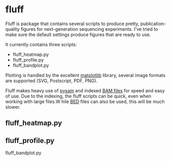 fluff
=====

Fluff is package that contains several scripts to produce pretty, publication-quality figures for next-generation sequencing experiments. I've tried to make sure the default settings produce figures that are ready to use.

It currently contains three scripts:
* fluff_heatmap.py
* fluff_profile.py
* fluff_bandplot.py

Plotting is handled by the excellent [matplotlib](http://matplotlib.sourceforge.net/) library, several image formats are supported (SVG, Postscript, PDF, PNG).

Fluff makes heavy use of [pysam](http://code.google.com/p/pysam/) and indexed [BAM files](http://samtools.sourceforge.net/) for speed and easy of use. Due to the indexing, the fluff scripts can be quick, even when working with large files.W hile [BED](http://genome.ucsc.edu/FAQ/FAQformat.html#format1) files can also be used, this will be much slower.

fluff_heatmap.py
----------------

fluff_profile.py
----------------

fluff_bandplot.py
